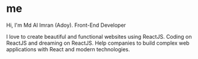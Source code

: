 # me

Hi, I'm Md Al Imran (Adoy).
Front-End Developer

I love to create beautiful and functional websites using ReactJS. Coding on ReactJS and dreaming on ReactJS. Help companies to build complex web applications with React and modern technologies.